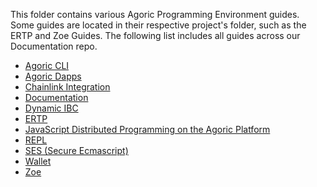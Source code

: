 This folder contains various Agoric Programming Environment guides. Some guides are located in
their respective project's folder, such as the ERTP and Zoe Guides. The following list includes
all guides across our Documentation repo.

- [Agoric CLI](./agoric-cli)
- [Agoric Dapps](/dapps)
- [Chainlink Integration](./chainlink-integration.md)
- [Documentation](/getting-started/)
- [Dynamic IBC](https://github.com/Agoric/agoric-sdk/blob/master/packages/SwingSet/docs/networking.md)
- [ERTP](/ertp/guide)
- [JavaScript Distributed Programming on the Agoric Platform](./js-programming)
- [REPL](/repl/)
- [SES (Secure Ecmascript)](./js-programming/ses/ses-guide.md)
- [Wallet](./wallet)
- [Zoe](/zoe/guide)



